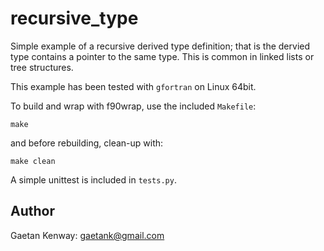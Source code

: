 recursive_type
==============

Simple example of a recursive derived type definition; that is the
dervied type contains a pointer to the same type. This is common in
linked lists or tree structures.

This example has been tested with ```gfortran```  on Linux 64bit.

To build and wrap with f90wrap, use the included ```Makefile```:

```
make
```

and before rebuilding, clean-up with:

```
make clean
```

A simple unittest is included in ```tests.py```.


Author
------

Gaetan Kenway: <gaetank@gmail.com>
